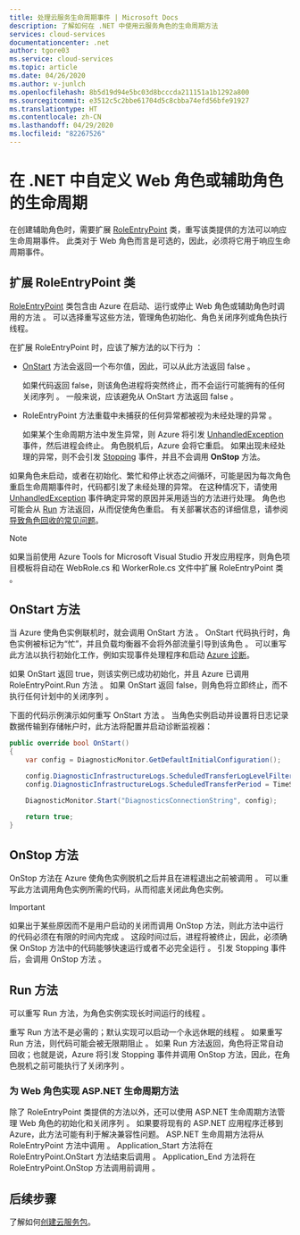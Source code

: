 ```yaml
---
title: 处理云服务生命周期事件 | Microsoft Docs
description: 了解如何在 .NET 中使用云服务角色的生命周期方法
services: cloud-services
documentationcenter: .net
author: tgore03
ms.service: cloud-services
ms.topic: article
ms.date: 04/26/2020
ms.author: v-junlch
ms.openlocfilehash: 8b5d19d94e5bc03d8bcccda211151a1b1292a800
ms.sourcegitcommit: e3512c5c2bbe61704d5c8cbba74efd56bfe91927
ms.translationtype: HT
ms.contentlocale: zh-CN
ms.lasthandoff: 04/29/2020
ms.locfileid: "82267526"
---
```

# <a name="customize-the-lifecycle-of-a-web-or-worker-role-in-net"></a>在 .NET 中自定义 Web 角色或辅助角色的生命周期
在创建辅助角色时，需要扩展 [RoleEntryPoint](https://docs.microsoft.com/previous-versions/azure/reference/ee758619(v=azure.100)) 类，重写该类提供的方法可以响应生命周期事件。 此类对于 Web 角色而言是可选的，因此，必须将它用于响应生命周期事件。

## <a name="extend-the-roleentrypoint-class"></a>扩展 RoleEntryPoint 类
[RoleEntryPoint](https://docs.microsoft.com/previous-versions/azure/reference/ee758619(v=azure.100)) 类包含由 Azure 在启动、运行或停止 Web 角色或辅助角色时调用的方法    。 可以选择重写这些方法，管理角色初始化、角色关闭序列或角色执行线程。 

在扩展 RoleEntryPoint 时，应该了解方法的以下行为  ：

* [OnStart](https://docs.microsoft.com/previous-versions/azure/reference/ee772851(v=azure.100)) 方法会返回一个布尔值，因此，可以从此方法返回 false  。
  
   如果代码返回 false，则该角色进程将突然终止，而不会运行可能拥有的任何关闭序列  。 一般来说，应该避免从 OnStart 方法返回 false   。
* RoleEntryPoint 方法重载中未捕获的任何异常都被视为未经处理的异常  。
  
   如果某个生命周期方法中发生异常，则 Azure 将引发 [UnhandledException](https://docs.microsoft.com/dotnet/api/system.appdomain.unhandledexception) 事件，然后进程会终止。 角色脱机后，Azure 会将它重启。 如果出现未经处理的异常，则不会引发 [Stopping](https://docs.microsoft.com/previous-versions/azure/reference/ee758136(v=azure.100)) 事件，并且不会调用 **OnStop** 方法。

如果角色未启动，或者在初始化、繁忙和停止状态之间循环，可能是因为每次角色重启生命周期事件时，代码都引发了未经处理的异常。 在这种情况下，请使用 [UnhandledException](https://docs.microsoft.com/dotnet/api/system.appdomain.unhandledexception) 事件确定异常的原因并采用适当的方法进行处理。 角色也可能会从 [Run](https://docs.microsoft.com/previous-versions/azure/reference/ee772746(v=azure.100)) 方法返回，从而促使角色重启。 有关部署状态的详细信息，请参阅[导致角色回收的常见问题](cloud-services-troubleshoot-common-issues-which-cause-roles-recycle.md)。

> [!NOTE]
> 如果当前使用 Azure Tools for Microsoft Visual Studio 开发应用程序，则角色项目模板将自动在 WebRole.cs 和 WorkerRole.cs 文件中扩展 RoleEntryPoint 类     。
> 
> 

## <a name="onstart-method"></a>OnStart 方法
当 Azure 使角色实例联机时，就会调用 OnStart 方法  。 OnStart 代码执行时，角色实例被标记为“忙”，并且负载均衡器不会将外部流量引导到该角色  。 可以重写此方法以执行初始化工作，例如实现事件处理程序和启动 [Azure 诊断](cloud-services-how-to-monitor.md)。

如果 OnStart 返回 true，则该实例已成功初始化，并且 Azure 已调用 RoleEntryPoint.Run 方法    。 如果 OnStart 返回 false，则角色将立即终止，而不执行任何计划中的关闭序列   。

下面的代码示例演示如何重写 OnStart 方法  。 当角色实例启动并设置将日志记录数据传输到存储帐户时，此方法将配置并启动诊断监视器：

```csharp
public override bool OnStart()
{
    var config = DiagnosticMonitor.GetDefaultInitialConfiguration();

    config.DiagnosticInfrastructureLogs.ScheduledTransferLogLevelFilter = LogLevel.Error;
    config.DiagnosticInfrastructureLogs.ScheduledTransferPeriod = TimeSpan.FromMinutes(5);

    DiagnosticMonitor.Start("DiagnosticsConnectionString", config);

    return true;
}
```

## <a name="onstop-method"></a>OnStop 方法
OnStop 方法在 Azure 使角色实例脱机之后并且在进程退出之前被调用  。 可以重写此方法调用角色实例所需的代码，从而彻底关闭此角色实例。

> [!IMPORTANT]
> 如果出于某些原因而不是用户启动的关闭而调用 OnStop 方法，则此方法中运行的代码必须在有限的时间内完成  。 这段时间过后，进程将被终止，因此，必须确保 OnStop 方法中的代码能够快速运行或者不必完全运行  。 引发 Stopping 事件后，会调用 OnStop 方法   。
> 
> 

## <a name="run-method"></a>Run 方法
可以重写 Run 方法，为角色实例实现长时间运行的线程  。

重写 Run 方法不是必需的；默认实现可以启动一个永远休眠的线程  。 如果重写 Run 方法，则代码可能会被无限期阻止  。 如果 Run 方法返回，角色将正常自动回收；也就是说，Azure 将引发 Stopping 事件并调用 OnStop 方法，因此，在角色脱机之前可能执行了关闭序列    。

### <a name="implementing-the-aspnet-lifecycle-methods-for-a-web-role"></a>为 Web 角色实现 ASP.NET 生命周期方法
除了 RoleEntryPoint 类提供的方法以外，还可以使用 ASP.NET 生命周期方法管理 Web 角色的初始化和关闭序列  。 如果要将现有的 ASP.NET 应用程序迁移到 Azure，此方法可能有利于解决兼容性问题。 ASP.NET 生命周期方法将从 RoleEntryPoint 方法中调用  。 Application\_Start 方法将在 RoleEntryPoint.OnStart 方法结束后调用   。 Application\_End 方法将在 RoleEntryPoint.OnStop 方法调用前调用   。

## <a name="next-steps"></a>后续步骤
了解如何[创建云服务包](cloud-services-model-and-package.md)。





